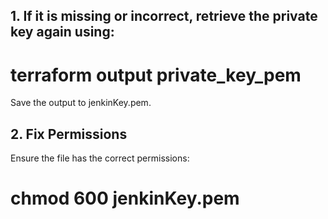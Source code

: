 ##  1. If it is missing or incorrect, retrieve the private key again using:

# terraform output private_key_pem

Save the output to jenkinKey.pem.

## 2. Fix Permissions
Ensure the file has the correct permissions:

# chmod 600 jenkinKey.pem
